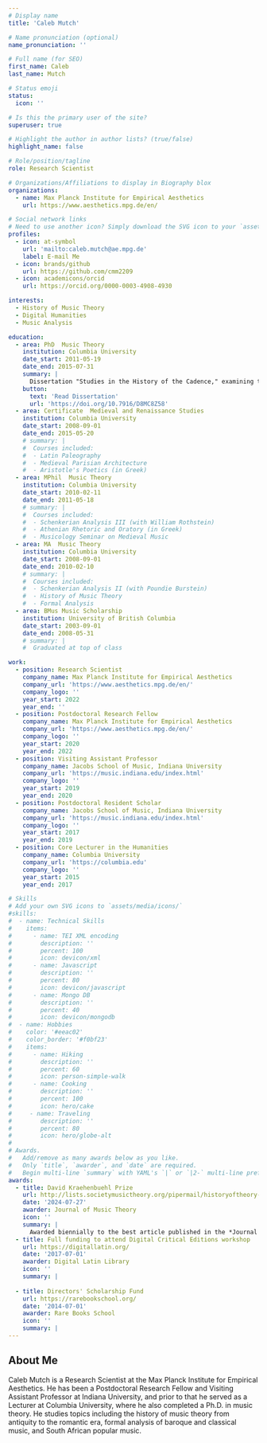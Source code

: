 ```yaml
---
# Display name
title: 'Caleb Mutch'

# Name pronunciation (optional)
name_pronunciation: ''

# Full name (for SEO)
first_name: Caleb
last_name: Mutch

# Status emoji
status:
  icon: ''

# Is this the primary user of the site?
superuser: true

# Highlight the author in author lists? (true/false)
highlight_name: false

# Role/position/tagline
role: Research Scientist

# Organizations/Affiliations to display in Biography blox
organizations:
  - name: Max Planck Institute for Empirical Aesthetics
    url: https://www.aesthetics.mpg.de/en/

# Social network links
# Need to use another icon? Simply download the SVG icon to your `assets/media/icons/` folder.
profiles:
  - icon: at-symbol
    url: 'mailto:caleb.mutch@ae.mpg.de'
    label: E-mail Me
  - icon: brands/github
    url: https://github.com/cmm2209
  - icon: academicons/orcid
    url: https://orcid.org/0000-0003-4908-4930

interests:
  - History of Music Theory
  - Digital Humanities
  - Music Analysis

education:
  - area: PhD  Music Theory
    institution: Columbia University
    date_start: 2011-05-19
    date_end: 2015-07-31
    summary: |
      Dissertation "Studies in the History of the Cadence," examining the development of that concept from antiquity through the romantic period. Dissertation sponsors: David E. Cohen and Benjamin Steege.
    button:
      text: 'Read Dissertation'
      url: 'https://doi.org/10.7916/D8MC8Z58'
  - area: Certificate  Medieval and Renaissance Studies
    institution: Columbia University
    date_start: 2008-09-01
    date_end: 2015-05-20
    # summary: |
    #  Courses included:
    #  - Latin Paleography
    #  - Medieval Parisian Architecture
    #  - Aristotle's Poetics (in Greek)  
  - area: MPhil  Music Theory
    institution: Columbia University
    date_start: 2010-02-11
    date_end: 2011-05-18
    # summary: |
    #  Courses included:
    #  - Schenkerian Analysis III (with William Rothstein)
    #  - Athenian Rhetoric and Oratory (in Greek)
    #  - Musicology Seminar on Medieval Music
  - area: MA  Music Theory
    institution: Columbia University
    date_start: 2008-09-01
    date_end: 2010-02-10
    # summary: |
    #  Courses included:
    #  - Schenkerian Analysis II (with Poundie Burstein)
    #  - History of Music Theory
    #  - Formal Analysis
  - area: BMus Music Scholarship
    institution: University of British Columbia
    date_start: 2003-09-01
    date_end: 2008-05-31
    # summary: |
    #  Graduated at top of class  

work:
  - position: Research Scientist
    company_name: Max Planck Institute for Empirical Aesthetics
    company_url: 'https://www.aesthetics.mpg.de/en/'
    company_logo: ''
    year_start: 2022
    year_end: ''
  - position: Postdoctoral Research Fellow
    company_name: Max Planck Institute for Empirical Aesthetics
    company_url: 'https://www.aesthetics.mpg.de/en/'
    company_logo: ''
    year_start: 2020
    year_end: 2022
  - position: Visiting Assistant Professor
    company_name: Jacobs School of Music, Indiana University
    company_url: 'https://music.indiana.edu/index.html'
    company_logo: ''
    year_start: 2019
    year_end: 2020 
  - position: Postdoctoral Resident Scholar
    company_name: Jacobs School of Music, Indiana University
    company_url: 'https://music.indiana.edu/index.html'
    company_logo: ''
    year_start: 2017
    year_end: 2019  
  - position: Core Lecturer in the Humanities
    company_name: Columbia University
    company_url: 'https://columbia.edu'
    company_logo: ''
    year_start: 2015
    year_end: 2017    

# Skills
# Add your own SVG icons to `assets/media/icons/`
#skills:
#  - name: Technical Skills
#    items:
#      - name: TEI XML encoding
#        description: ''
#        percent: 100
#        icon: devicon/xml
#      - name: Javascript
#        description: ''
#        percent: 80
#        icon: devicon/javascript
#      - name: Mongo DB
#        description: ''
#        percent: 40
#        icon: devicon/mongodb
#  - name: Hobbies
#    color: '#eeac02'
#    color_border: '#f0bf23'
#    items:
#      - name: Hiking
#        description: ''
#        percent: 60
#        icon: person-simple-walk
#      - name: Cooking
#        description: ''
#        percent: 100
#        icon: hero/cake
#     - name: Traveling
#        description: ''
#        percent: 80
#        icon: hero/globe-alt
#
# Awards.
#   Add/remove as many awards below as you like.
#   Only `title`, `awarder`, and `date` are required.
#   Begin multi-line `summary` with YAML's `|` or `|2-` multi-line prefix and indent 2 spaces below.
awards:
  - title: David Kraehenbuehl Prize
    url: http://lists.societymusictheory.org/pipermail/historyoftheory-societymusictheory.org/Week-of-Mon-20240722/000106.html
    date: '2024-07-27'
    awarder: Journal of Music Theory
    icon: ''
    summary: |
      Awarded biennially to the best article published in the *Journal of Music Theory* by a scholar in early career who is untenured at time of submission.
  - title: Full funding to attend Digital Critical Editions workshop
    url: https://digitallatin.org/
    date: '2017-07-01'
    awarder: Digital Latin Library
    icon: ''
    summary: |
      
  - title: Directors' Scholarship Fund
    url: https://rarebookschool.org/
    date: '2014-07-01'
    awarder: Rare Books School
    icon: ''
    summary: |
---
```


## About Me

Caleb Mutch is a Research Scientist at the Max Planck Institute for Empirical Aesthetics. He has been a Postdoctoral Research Fellow and Visiting Assistant Professor at Indiana University, and prior to that he served as a Lecturer at Columbia University, where he also completed a Ph.D. in music theory. He studies topics including the history of music theory from antiquity to the romantic era, formal analysis of baroque and classical music, and South African popular music.
